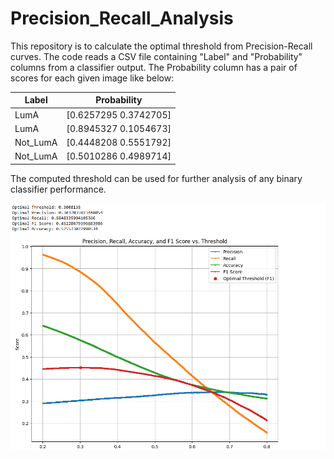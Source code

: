 # Precision_Recall_Analysis
This repository is to calculate the optimal threshold from Precision-Recall curves.
The code reads a CSV file containing "Label" and "Probability" columns from a classifier output. The Probability column has a pair of scores for each given image like below:

| Label    | Probability               |
|----------|---------------------------|
| LumA     | [0.6257295  0.3742705]    |
| LumA     | [0.8945327  0.1054673]    |
| Not_LumA | [0.4448208  0.5551792]    |
| Not_LumA | [0.5010286  0.4989714]    |


The computed threshold can be used for further analysis of any binary classifier performance.

![An exaple result of the code](PR_Thresholding.png)
